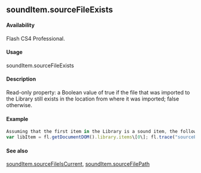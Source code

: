 ## soundItem.sourceFileExists

#### Availability

Flash CS4 Professional.

#### Usage

soundItem.sourceFileExists

#### Description

Read-only property: a Boolean value of true if the file that was imported to the Library still exists in the location from where it was imported; false otherwise.

#### Example

```javascript
Assuming that the first item in the Library is a sound item, the following code displays "true" if the file that was imported into the Library still exists.
var libItem = fl.getDocumentDOM().library.items\[0\]; fl.trace("sourceFileExists = "+ libItem.sourceFileExists);

```
#### See also

[soundItem.sourceFileIsCurrent](../SoundItem_object/soundIt11.md), [soundItem.sourceFilePath](../SoundItem_object/soundIt12.md)

<span id="soundItem.sourceFileIsCurrent" class="anchor"></span>
